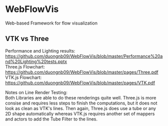 # WebFlowVis
Web-based Framework for flow visualization
## VTK vs Three
Performance and Lighting results: https://github.com/duongnb09/WebFlowVis/blob/master/Performance%20and%20Lighting%20tests.pptx  
Three.js Flowchart: https://github.com/duongnb09/WebFlowVis/blob/master/pages/Three.pdf  
VTK.js Flowchart: https://github.com/duongnb09/WebFlowVis/blob/master/pages/VTK.pdf

Notes on Line Render Testing:  
Both Libraries are able to do these renderings quite well. Three.js is more consise and requires less steps to finish the computations, but it does not look as clean as VTK's lines. Then again, Three.js does use a tube or any 2D shape automatically whereas VTK.js requires another set of mappers and actors to add the Tube Filter to the lines. 
